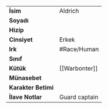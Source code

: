 |  |  |
|---|---|
| **İsim** | Aldrich|
| **Soyadı** | |
| **Hizip** | |
| **Cinsiyet** | Erkek|
| **Irk** | #Race/Human|
| **Sınıf** | |
| **Kütük** | [[Warbonter]]|
| **Münasebet** | |
| **Karakter Betimi** | |
| **İlave Notlar** | Guard captain|
